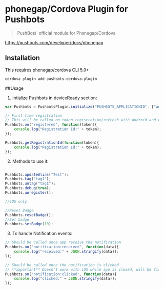 # phonegap/Cordova Plugin for Pushbots

> PushBots' official module for Phonegap/Cordova

https://pushbots.com/developer/docs/phonegap

## Installation

This requires phonegap/cordova CLI 5.0+

```bash
cordova plugin add pushbots-cordova-plugin
```

##Usage

1. Intialize Pushbots in deviceReady section:
```javascript
var Pushbots = PushbotsPlugin.initialize("PUSHBOTS_APPLICATIONID", {"android":{"sender_id":"SENDER_ID"}});

// First time registration
// This will be called on token registration/refresh with Android and with every runtime with iOS
Pushbots.on("registered", function(token){
	console.log("Registration Id:" + token);
});

Pushbots.getRegistrationId(function(token){
	console.log("Registration Id:" + token);
});
```


2. Methods to use it:
```javascript

Pushbots.updateAlias("Test");
Pushbots.tag("tag1");
Pushbots.untag("tag1");
Pushbots.debug(true);
Pushbots.unregister();

//iOS only

//Reset Badge
Pushbots.resetBadge();
//Set badge
Pushbots.setBadge(10);
 ```
 
 
 3. To handle Notification events:

```javascript
// Should be called once app receive the notification
Pushbots.on("notification:received", function(data){
	console.log("received:" + JSON.stringify(data));
});

// Should be called once the notification is clicked
// **important** Doesn't work with iOS while app is closed, will be fixed in 1.3.1
Pushbots.on("notification:clicked", function(data){
	console.log("clicked:" + JSON.stringify(data));
});
 ```
